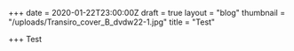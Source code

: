 +++
date = 2020-01-22T23:00:00Z
draft = true
layout = "blog"
thumbnail = "/uploads/Transiro_cover_B_dvdw22-1.jpg"
title = "Test"

+++
Test